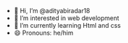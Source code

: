 - 👋 Hi, I’m @adityabiradar18
- 👀 I’m interested in web development 
- 🌱 I’m currently learning Html and css
- 😄 Pronouns: he/him


<!---
adityabiradar18/adityabiradar18 is a ✨ special ✨ repository because its `README.md` (this file) appears on your GitHub profile.
You can click the Preview link to take a look at your changes.
--->
